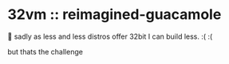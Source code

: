 # 32vm :: reimagined-guacamole

:poop: sadly as less and less distros offer 32bit I can build less. :( :(

but
thats
the
challenge
